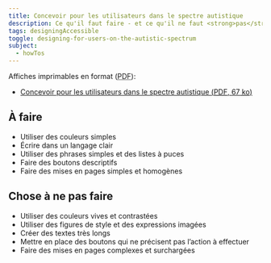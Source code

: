 ```yaml
---
title: Concevoir pour les utilisateurs dans le spectre autistique
description: Ce qu'il faut faire - et ce qu'il ne faut <strong>pas</strong> faire - lors de la conception pour les utilisateurs du spectre autistique.
tags: designingAccessible
toggle: designing-for-users-on-the-autistic-spectrum
subject:
  - howTos
---
```


Affiches imprimables en format (<abbr lang="en" title="Portable Document Format">PDF</abbr>):

- <a href="{{ rootPath }}docs/posters/SpectreAutistique-fr_2023.pdf" download>Concevoir pour les utilisateurs dans le spectre autistique (<abbr lang="en" title="Portable Document Format">PDF</abbr>, 67 <abbr title="kilo-octet">ko</abbr>)</a>

<div class="row">
<div class="col-md-6">

## <span class="fas fa-thumbs-up mrgn-rght-md" aria-hidden="true"></span> À faire

- Utiliser des couleurs simples
- Écrire dans un langage clair
- Utiliser des phrases simples et des listes à puces
- Faire des boutons descriptifs
- Faire des mises en pages simples et homogènes

</div>
<div class="col-md-6">

## <span class="fas fa-thumbs-down mrgn-rght-md" aria-hidden="true"></span> Chose à ne pas faire

- Utiliser des couleurs vives et contrastées
- Utiliser des figures de style et des expressions imagées
- Créer des textes très longs
- Mettre en place des boutons qui ne précisent pas l’action à effectuer
- Faire des mises en pages complexes et surchargées

</div>
</div>
